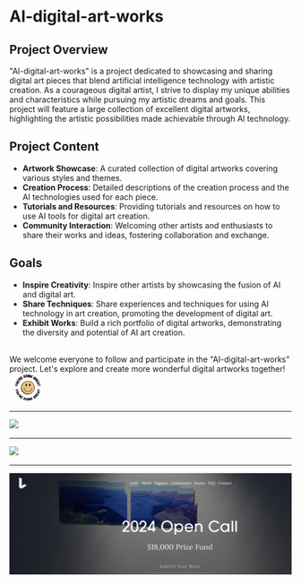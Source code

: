 # AI-digital-art-works

## Project Overview
"AI-digital-art-works" is a project dedicated to showcasing and sharing digital art pieces that blend artificial intelligence technology with artistic creation. As a courageous digital artist, I strive to display my unique abilities and characteristics while pursuing my artistic dreams and goals. This project will feature a large collection of excellent digital artworks, highlighting the artistic possibilities made achievable through AI technology.

## Project Content
- **Artwork Showcase**: A curated collection of digital artworks covering various styles and themes.
- **Creation Process**: Detailed descriptions of the creation process and the AI technologies used for each piece.
- **Tutorials and Resources**: Providing tutorials and resources on how to use AI tools for digital art creation.
- **Community Interaction**: Welcoming other artists and enthusiasts to share their works and ideas, fostering collaboration and exchange.

## Goals
- **Inspire Creativity**: Inspire other artists by showcasing the fusion of AI and digital art.
- **Share Techniques**: Share experiences and techniques for using AI technology in art creation, promoting the development of digital art.
- **Exhibit Works**: Build a rich portfolio of digital artworks, demonstrating the diversity and potential of AI art creation.

<br/>
We welcome everyone to follow and participate in the "AI-digital-art-works" project. Let's explore and create more wonderful digital artworks together!
&nbsp;&nbsp;<img height="50" width="50" src="images/cute_smiley.png"/>

<hr/>
<img src="images/Generative-Models-by-Stability-AI.png"/>
<hr/>
<img src="images/Stable-Diffusion-Version2.png"/>

<hr/>

[![Watch the video](images/2024-open-call.png)](https://www.youtube.com/watch?v=jXj4IVmN_68)

